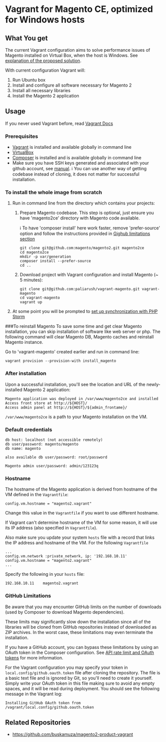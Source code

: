 # Vagrant for Magento CE, optimized for Windows hosts

## What You get

The current Vagrant configuration aims to solve performance issues of Magento installed on Virtual Box, when the host is Windows. 
See [explanation of the proposed solution](docs/performance-issue-on-windows-hosts.md).

With current configuration Vagrant will:

 1. Run Ubuntu box
 1. Install and configure all software necessary for Magento 2
 1. Install all necessary libraries
 1. Install the Magento 2 application

## Usage

If you never used Vagrant before, read [Vagrant Docs](https://docs.vagrantup.com/v2/)

### Prerequisites
- [Vagrant](https://www.vagrantup.com/downloads.html) is installed and available globally in command line
- [VirtualBox](https://www.virtualbox.org/wiki/Downloads)
- [Composer](https://getcomposer.org/doc/00-intro.md) is installed and is available globally in command line
- Make sure you have SSH keys generated and associated with your github account, see [manual](https://help.github.com/articles/generating-ssh-keys/).
:information_source: You can use another way of getting codebase instead of cloning, it does not matter for successful installation.

### To install the whole image from scratch

 1. Run in command line from the directory which contains your projects:
     1. Prepare Magento codebase. This step is optional, just ensure you have 'magento2ce' directory with Magento code available.
         
         :information_source: To have 'composer install' here work faster, remove 'prefer-source' option and follow the instructions provided in [Gighub limitations section](README.md#github-limitations)
     
        ```
        git clone git@github.com:magento/magento2.git magento2ce
        cd magento2ce
        mkdir -p var/generation
        composer install --prefer-source
        cd ..
        ```
    
     1. Download project with Vagrant configuration and install Magento (~ 5 minutes):
     
        ```
        git clone git@github.com:paliarush/vagrant-magento.git vagrant-magento
        cd vagrant-magento
        vagrant up
        ```
 1. At some point you will be prompted to [set up synchronization with PHP Storm](docs/phpstorm-configuration.md)
    
###To reinstall Magento
To save some time and get clear Magento installation, you can skip installation of software like web server or php.
The following command will clear Magento DB, Magento caches and reinstall Magento instance.

Go to 'vagrant-magento' created earlier and run in command line:

```
vagrant provision --provision-with install_magento
```

### After installation

Upon a successful installation, you'll see the location and URL of the newly-installed Magento 2 application:
```
Magento application was deployed in /var/www/magento2ce and installed
Access front store at http://${HOST}/
Access admin panel at http://${HOST}/${admin_frontame}/
```

`/var/www/magento2ce` is a path to your Magento installation on the VM.

### Default credentials

```
db host: localhost (not accessible remotely)
db user/password: magento/magento
db name: magento

also available db user/password: root/password

Magento admin user/password: admin/123123q
```

### Hostname

The hostname of the Magento application is derived from hostname of the VM defined in the `Vagrantfile`:
```
config.vm.hostname = "magento2.vagrant"
```

Change this value in the `Vagrantfile` if you want to use different hostname.

If Vagrant can't determine hostname of the VM for some reason, it will use its IP address (also specified in `Vagrantfile`).

Also make sure you update your system `hosts` file with a record that links the IP address and hostname of the VM.
For the following `Vagrantfile`
```
...
config.vm.network :private_network, ip: '192.168.10.11'
config.vm.hostname = "magento2.vagrant"
...
```
Specify the following in your `hosts` file:
```
192.168.10.11    magento2.vagrant
```

### GitHub Limitations

Be aware that you may encounter GitHub limits on the number of downloads (used by Composer to download Magento dependencies).

These limits may significantly slow down the installation since all of the libraries will be cloned from GitHub repositories instead of downloaded as ZIP archives. In the worst case, these limitations may even terminate the installation.

If you have a GitHub account, you can bypass these limitations by using an OAuth token in the Composer configuration. See [API rate limit and OAuth tokens](https://getcomposer.org/doc/articles/troubleshooting.md#api-rate-limit-and-oauth-tokens) for more information.

For the Vagrant configuration you may specify your token in `local.config/github.oauth.token` file after cloning the repository. The file is a basic text file and is ignored by Git, so you'll need to create it yourself. Simply write your OAuth token in this file making sure to avoid any empty spaces, and it will be read during deployment. You should see the following message in the Vagrant log:
```
Installing GitHub OAuth token from /vagrant/local.config/github.oauth.token
```

## Related Repositories

- https://github.com/buskamuza/magento2-product-vagrant
